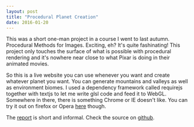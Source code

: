 ```yaml
---
layout: post
title: "Procedural Planet Creation"
date: 2016-01-20
---
```


This was a short one-man project in a course I went to last autumn. Procedural Methods for Images. Exciting, eh? It's quite fashinating! This project only touches the surface of what is possible with procedural rendering and it's nowhere near close to what Pixar is doing in their animated movies.

So this is a live website you can use whenever you want and create whatever planet you want. You can generate mountains and valleys as well as environment biomes.
I used a dependency framework called requirejs together with textjs to let me write glsl code and feed it to WebGL. Somewhere in there, there is something Chrome or IE doesn't like. You can try it out on firefox or Opera [here](http://jonathanbosson.github.io/procPlanets/planet/) though.

The [report](/reports/jonbo665_planetcreation.pdf) is short and informal. Check the source on [github](https://github.com/Liljan/AKRS3D).

